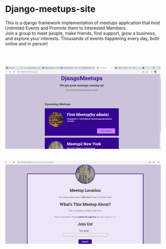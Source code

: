 # Django-meetups-site
This is a django framework implementation of meetups application that host Unlimited Events and Promote them to Interested Members.
<br>
Join a group to meet people, make friends, find support, grow a business, and explore your interests. Thousands of events happening every day, both online and in person!

<br><br><br>
![meetup-first-page](meetup1.PNG)
<br><br><br>
![meetup-detail-page](meetup2.PNG)
